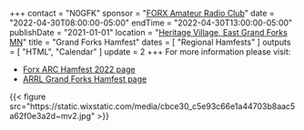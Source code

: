 +++
contact = "N0GFK"
sponsor = "[FORX Amateur Radio Club](http://www.wa0jxt.org/)"
date = "2022-04-30T08:00:00-05:00"
endTime = "2022-04-30T13:00:00-05:00"
publishDate = "2021-01-01"
location = "[Heritage Village, East Grand Forks MN](/places/heritage-village-east-grand-forks/)"
title = "Grand Forks Hamfest"
dates = [ "Regional Hamfests" ]
outputs = [ "HTML", "Calendar" ]
update = 2
+++
For more information please visit:

* [Forx ARC Hamfest 2022 page](https://www.wa0jxt.org/event-info/forx-arc-hamfest-2022)
* [ARRL Grand Forks Hamfest page](http://www.arrl.org/hamfests/grand-forks-hamfest)

<div id="flyer">
{{< figure src="https://static.wixstatic.com/media/cbce30_c5e93c66e1a44703b8aac5a62f0e3a2d~mv2.jpg" >}}
</div>
